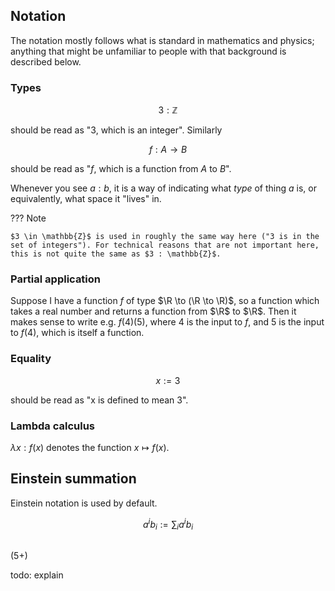 ## Notation

The notation mostly follows what is standard in mathematics and physics; anything that might be unfamiliar to people with that background is described below. 

### Types

$$
3 : \mathbb{Z} 
$$

should be read as "3, which is an integer". Similarly

$$
f : A \to B
$$

should be read as "$f$, which is a function from $A$ to $B$".

Whenever you see $a : b$, it is a way of indicating what *type* of thing $a$ is, or equivalently, what space it "lives" in.

??? Note

    $3 \in \mathbb{Z}$ is used in roughly the same way here ("3 is in the set of integers"). For technical reasons that are not important here, this is not quite the same as $3 : \mathbb{Z}$.


### Partial application

Suppose I have a function $f$ of type $\R \to (\R \to \R)$, so a function which takes a real number and returns a function from $\R$ to $\R$. Then it makes sense to write e.g. $f(4)(5)$, where $4$ is the input to $f$, and $5$ is the input to $f(4)$, which is itself a function.
### Equality

$$
x := 3
$$

should be read as "x is defined to mean $3$".

### Lambda calculus

$\lambda x: f(x)$ denotes the function $x \mapsto f(x)$.

## Einstein summation

Einstein notation is used by default.

$$
a^ib_i := \sum_ia^ib_i
$$

## 

(5+)

todo: explain